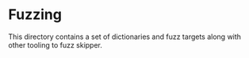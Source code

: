 # Fuzzing

This directory contains a set of dictionaries and fuzz targets along with other tooling to fuzz skipper.
